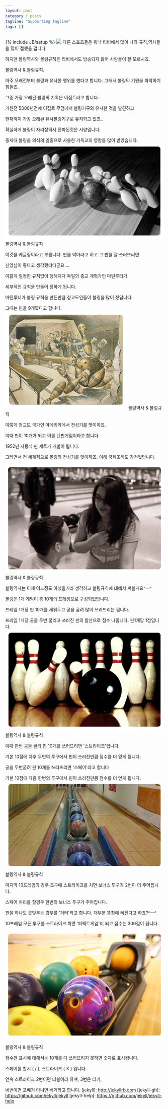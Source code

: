 ```yaml
---
layout: post
category : posts
tagline: "Supporting tagline"
tags: []
---
```

{% include JB/setup %}
<img src="img/1.1.png">
다른 스포츠들은 워낙 티비에서 많이 나와 규칙,역사들을 많이 접했을 겁니다,

하지만 볼링역사와 볼링규칙은 티비에서도 방송되지 않어 사람들이 잘 모르시죠.

볼링역사 & 볼링규칙.

아주 오래전부터 볼링과 유사한 행위를 했다고 합니다. 그래서 볼링의 기원을 파악하기 힘들죠.

그중 가장 오래된 볼링의 기록은 이집트라고 합니다.


기원전 5000년전에 이집트 무덤에서 볼링기구와 유사한 것을 발견하고

현재까지 가장 오래된 유사볼링기구로 유지되고 있죠..

확실하게 볼링이 자리잡혀서 전파된것은 서양입니다.

중세때 볼링을 의식의 일종으로 사용한 기독교의 영향을 많이 받았습니다.
<img src="img/1-2.png">
볼링역사 & 볼링규칙


이것을 케글링이라고 부릅니다. 핀을 악마라고 하고 그 핀을 잘 쓰러뜨리면

신앙심이 좋다고 생각했더다군요....

 

이럻게 일정한 규칙없이 행해지다 독일의 종교 개혁가인 마틴루터가

세부적인 규칙을 만들어 정하게 됩니다.

 

마틴루터가 볼링 규칙을 만든만큼 청교도인들이 볼링을 많이 쳤답니다.

그때는 핀을 9개였다고 합니다.
<img src="img/1-3.png">
볼링역사 & 볼링규칙

 

이렇게 청교도 국가인 아메리카에서 전성기를 맞이하죠.

이때 핀이 10개가 되고 이를 텐핀게임이라고 합니다.

 

1952년 자동식 핀 세트가 개발이 됩니다.

그러면서 전 세계적으로 볼링의 전성기를 맞이하죠. 이해 국제조직도 창건됫답니다.

<img src="img/1-4.png">
볼링역사 & 볼링규칙

 

볼링역사는 이제 어느정도 아셨을거라 생각하고 볼링규칙에 대해서 써볼게요^ㅡ^

볼링은 1개 게임이 총 10개의 프레임으로 구성되있답니다.

 

프레임 1개당 핀 10개를 세워두고 공을 굴려 많이 쓰러뜨리는 겁니다.

프레임 1개당 공을 두번 굴리고 쓰러진 핀의 합산으로 점수 나옵니다. 핀1개당 1점입니다.
<img src="img/1-5.png">
볼링역사 & 볼링규칙

 

이때 한번 공을 굴려 핀 10개를 쓰러뜨리면 '스트라이크'입니다.

기본 10점에 차후 두번의 투구에서 핀이 쓰러진만큼 점수를 더 얻게 됩니다.

 

공을 두번굴려 핀 10개를 쓰러뜨리면 '스페어'라고 합니다

기본 10점에 다음 한번의 투구에서 핀이 쓰러진만큼 점수를 더 얻게 됩니다.
<img src="img/1-6.png">
볼링역사 & 볼링규칙

 

마지막 10프레임의 경우 초구에 스트라이크를 치면 보너스 투구가 2번이 더 주어집니다.

스페어 처리를 할경우 한번의 보너스 투구가 주어집니다.

 

핀을 하나도 못맞추는 경우를 '거터'라고 합니다. 대부분 똥창에 빠진다고 하죠?^ㅡ^

10프레임 모든 투구를 스트라이크 치면 '퍼펙트게임'이 되고 점수는 300점이 됩니다.

<img src="img/1-7.png">

볼링역사 & 볼링규칙

 

점수판 표시에 대해서는 10개를 다 쓰러뜨리지 못하면 숫자로 표시됩니다.

스페어를 할시 ( / ), 스트라이크 ( X ) 입니다.

 

연속 스트라이크 2번이면 더블이라 하며, 3번은 터키,

네번이면 포베거 아니면 베거라고 합니다.
[jekyll]:      http://jekyllrb.com
[jekyll-gh]:   https://github.com/jekyll/jekyll
[jekyll-help]: https://github.com/jekyll/jekyll-help
